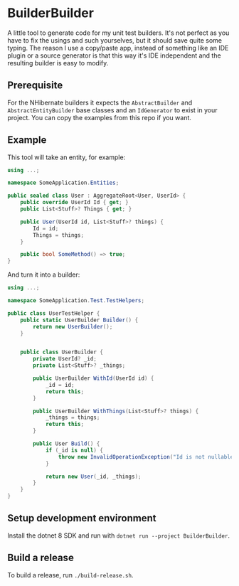 BuilderBuilder
===============
A little tool to generate code for my unit test builders.
It's not perfect as you have to fix the usings and such yourselves, but it should save quite some
typing.
The reason I use a copy/paste app, instead of something like an IDE plugin or a source generator is
that this way it's IDE independent and the resulting builder is easy to modify.


Prerequisite
-------------
For the NHibernate builders it expects the `AbstractBuilder` and `AbstractEntityBuilder` base classes
and an `IdGenerator` to exist in your project. You can copy the examples from this repo if you want.


Example
--------
This tool will take an entity, for example:
``` csharp
using ...;

namespace SomeApplication.Entities;

public sealed class User : AggregateRoot<User, UserId> {
    public override UserId Id { get; }
    public List<Stuff>? Things { get; }

    public User(UserId id, List<Stuff>? things) {
        Id = id;
        Things = things;
    }

    public bool SomeMethod() => true;
}
```

And turn it into a builder:
``` csharp
using ...;

namespace SomeApplication.Test.TestHelpers;

public class UserTestHelper {
    public static UserBuilder Builder() {
        return new UserBuilder();
    }


    public class UserBuilder {
        private UserId? _id;
        private List<Stuff>? _things;

        public UserBuilder WithId(UserId id) {
            _id = id;
            return this;
        }

        public UserBuilder WithThings(List<Stuff>? things) {
            _things = things;
            return this;
        }

        public User Build() {
            if (_id is null) {
                throw new InvalidOperationException("Id is not nullable");
            }

            return new User(_id, _things);
        }
    }
}
```


Setup development environment
------------------------------
Install the dotnet 8 SDK and run with `dotnet run --project BuilderBuilder`.


Build a release
----------------
To build a release, run `./build-release.sh`.
